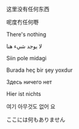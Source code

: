 <!-- ![avatar](https://github.com/Cyberhan123/Cyberhan123/blob/f7e491b66a1397a730afd33c38cff114e3f875cc/banner.jpg) -->

这里没有任何东西

呢度冇任何嘢

There's nothing

لا يوجد شيء هنا 

Siin pole midagi

Burada heç bir şey yoxdur

Здесь ничего нет

Hier ist nichts

여기 아무것도 없어 요


ここには何もありません


